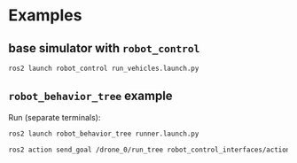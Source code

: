 # Examples
## base simulator with `robot_control`
```bash
ros2 launch robot_control run_vehicles.launch.py
```
## `robot_behavior_tree` example
Run (separate terminals):
```bash
ros2 launch robot_behavior_tree runner.launch.py
```
```bash
ros2 action send_goal /drone_0/run_tree robot_control_interfaces/action/RunBT {}
```
